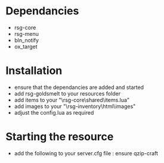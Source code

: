# Dependancies
- rsg-core
- rsg-menu
- bln_notify
- ox_target 

# Installation
- ensure that the dependancies are added and started
- add rsg-goldsmelt to your resources folder
- add items to your "\rsg-core\shared\items.lua"
- add images to your "\rsg-inventory\html\images"
- adjust the config.lua as required

# Starting the resource
- add the following to your server.cfg file : ensure qzip-craft
